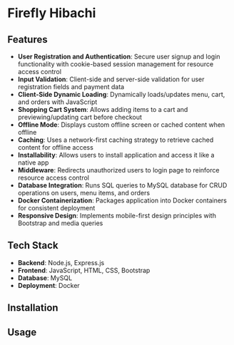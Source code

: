 # Firefly Hibachi

## Features

- **User Registration and Authentication**: Secure user signup and login functionality with cookie-based session management for resource access control
- **Input Validation**: Client-side and server-side validation for user registration fields and payment data
- **Client-Side Dynamic Loading**: Dynamically loads/updates menu, cart, and orders with JavaScript
- **Shopping Cart System**: Allows adding items to a cart and previewing/updating cart before checkout
- **Offline Mode**: Displays custom offline screen or cached content when offline
- **Caching**: Uses a network-first caching strategy to retrieve cached content for offline access
- **Installability**: Allows users to install application and access it like a native app
- **Middleware**: Redirects unauthorized users to login page to reinforce resource access control
- **Database Integration**: Runs SQL queries to MySQL database for CRUD operations on users, menu items, and orders
- **Docker Containerization**: Packages application into Docker containers for consistent deployment
- **Responsive Design**: Implements mobile-first design principles with Bootstrap and media queries

## Tech Stack

- **Backend**: Node.js, Express.js
- **Frontend**: JavaScript, HTML, CSS, Bootstrap
- **Database**: MySQL
- **Deployment**: Docker

## Installation

## Usage

